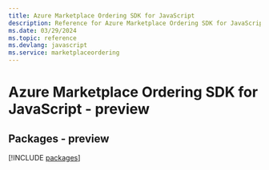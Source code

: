 ```yaml
---
title: Azure Marketplace Ordering SDK for JavaScript
description: Reference for Azure Marketplace Ordering SDK for JavaScript
ms.date: 03/29/2024
ms.topic: reference
ms.devlang: javascript
ms.service: marketplaceordering
---
```

# Azure Marketplace Ordering SDK for JavaScript - preview
## Packages - preview
[!INCLUDE [packages](marketplace-ordering-index.md)]